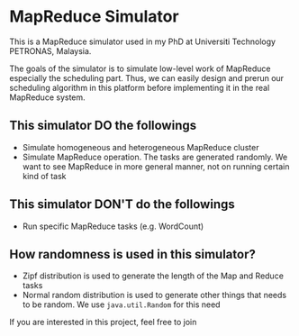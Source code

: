 # MapReduce Simulator

This is a MapReduce simulator used in my PhD at Universiti Technology PETRONAS, Malaysia. 

The goals of the simulator is to simulate low-level work of MapReduce especially the scheduling part. Thus, we can easily design and prerun our scheduling algorithm in this platform before implementing it in the real MapReduce system.

## This simulator DO the followings

* Simulate homogeneous and heterogeneous MapReduce cluster
* Simulate MapReduce operation. The tasks are generated randomly. We want to see MapReduce in more general manner, not on running certain kind of task

## This simulator DON'T do the followings

* Run specific MapReduce tasks (e.g. WordCount)

## How randomness is used in this simulator?

* Zipf distribution is used to generate  the length of the Map and Reduce tasks
* Normal random distribution is used to generate other things that needs to be random. We use `java.util.Random` for this need 

If you are interested in this project, feel free to join